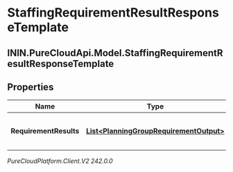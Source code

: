 # StaffingRequirementResultResponseTemplate

## ININ.PureCloudApi.Model.StaffingRequirementResultResponseTemplate

## Properties

|Name | Type | Description | Notes|
|------------ | ------------- | ------------- | -------------|
| **RequirementResults** | [**List&lt;PlanningGroupRequirementOutput&gt;**](PlanningGroupRequirementOutput) | List of staffing requirement results | |



_PureCloudPlatform.Client.V2 242.0.0_
